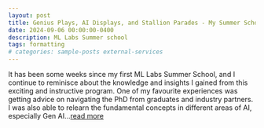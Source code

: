 ```yaml
---
layout: post
title: Genius Plays, AI Displays, and Stallion Parades - My Summer School Experience at ML Labs
date: 2024-09-06 00:00:00-0400
description: ML Labs Summer school
tags: formatting
# categories: sample-posts external-services
---
```


It has been some weeks since my first ML Labs Summer School, and I continue to reminisce about the knowledge and insights I gained from this exciting and instructive program. One of my favourite experiences was getting advice on navigating the PhD from graduates and industry partners. I was also able to relearn the fundamental concepts in different areas of AI, especially Gen AI...[read more](https://www.ml-labs.ie/genius-plays-ai-displays-and-stallion-parades-my-summer-school-experience-at-ml-labs/)

<!-- ![ML Labs Summer School Group picture](../assets/img/ML_Labs_Summer_School_10th_June_2024_199.jpg) -->

<!-- # Additional Details

For more details on using the plugin visit: [jekyll-twitter-plugin](https://github.com/rob-murray/jekyll-twitter-plugin) -->
